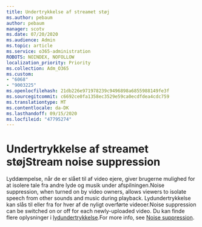 ```yaml
---
title: Undertrykkelse af streamet støj
ms.author: pebaum
author: pebaum
manager: scotv
ms.date: 07/20/2020
ms.audience: Admin
ms.topic: article
ms.service: o365-administration
ROBOTS: NOINDEX, NOFOLLOW
localization_priority: Priority
ms.collection: Adm_O365
ms.custom:
- "6068"
- "9003225"
ms.openlocfilehash: 21db226e971978239c9496898a6855988149fe3f
ms.sourcegitcommit: c6692ce0fa1358ec3529e59ca0ecdfdea4cdc759
ms.translationtype: MT
ms.contentlocale: da-DK
ms.lasthandoff: 09/15/2020
ms.locfileid: "47795274"
---
```

# <a name="stream-noise-suppression"></a><span data-ttu-id="1dd25-102">Undertrykkelse af streamet støj</span><span class="sxs-lookup"><span data-stu-id="1dd25-102">Stream noise suppression</span></span>

<span data-ttu-id="1dd25-103">Lyddæmpelse, når de er slået til af video ejere, giver brugerne mulighed for at isolere tale fra andre lyde og musik under afspilningen.</span><span class="sxs-lookup"><span data-stu-id="1dd25-103">Noise suppression, when turned on by video owners, allows viewers to isolate speech from other sounds and music during playback.</span></span> <span data-ttu-id="1dd25-104">Lydundertrykkelse kan slås til eller fra for hver af de nyligt overførte videoer.</span><span class="sxs-lookup"><span data-stu-id="1dd25-104">Noise suppression can be switched on or off for each newly-uploaded video.</span></span> <span data-ttu-id="1dd25-105">Du kan finde flere oplysninger i [lydundertrykkelse](https://docs.microsoft.com/stream/noise-suppression).</span><span class="sxs-lookup"><span data-stu-id="1dd25-105">For more info, see [Noise suppression](https://docs.microsoft.com/stream/noise-suppression).</span></span>